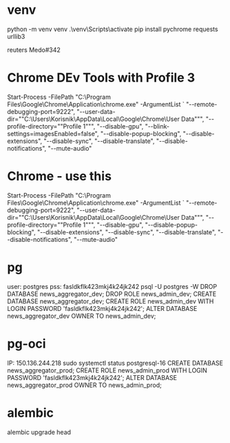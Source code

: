 # venv
python -m venv venv
.\venv\Scripts\activate
pip install pychrome requests urllib3

reuters Medo#342

# Chrome DEv Tools with Profile 3
Start-Process -FilePath "C:\Program Files\Google\Chrome\Application\chrome.exe" -ArgumentList `
  "--remote-debugging-port=9222",
  "--user-data-dir=""C:\Users\Korisnik\AppData\Local\Google\Chrome\User Data""",
  "--profile-directory=""Profile 1""",
  "--disable-gpu",
  "--blink-settings=imagesEnabled=false",
  "--disable-popup-blocking",
  "--disable-extensions",
  "--disable-sync",
  "--disable-translate",
  "--disable-notifications",
  "--mute-audio"

# Chrome - use this
Start-Process -FilePath "C:\Program Files\Google\Chrome\Application\chrome.exe" -ArgumentList `
 "--remote-debugging-port=9222",
 "--user-data-dir=""C:\Users\Korisnik\AppData\Local\Google\Chrome\User Data""",
 "--profile-directory=""Profile 1""",
 "--disable-gpu",
 "--disable-popup-blocking",
 "--disable-extensions",
 "--disable-sync",
 "--disable-translate",
 "--disable-notifications",
 "--mute-audio"

# pg
user: postgres 
pss: fasldkflk423mkj4k24jk242
psql -U postgres -W
DROP DATABASE news_aggregator_dev;
DROP ROLE news_admin_dev;
CREATE DATABASE news_aggregator_dev;
CREATE ROLE news_admin_dev WITH LOGIN PASSWORD 'fasldkflk423mkj4k24jk242';
ALTER DATABASE news_aggregator_dev OWNER TO news_admin_dev;

# pg-oci
IP: 150.136.244.218
sudo systemctl status postgresql-16
CREATE DATABASE news_aggregator_prod; 
CREATE ROLE news_admin_prod WITH LOGIN PASSWORD 'fasldkflk423mkj4k24jk242'; 
ALTER DATABASE news_aggregator_prod OWNER TO news_admin_prod;


# alembic
alembic upgrade head
